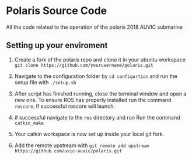 # Polaris Source Code

All the code related to the operation of the polaris 2018 AUVIC submarine

## Setting up your enviroment

1. Create a fork of the polaris repo and clone it in your ubuntu workspace `git clone https://github.com/yourusername/polaris.git`

2. Navigate to the configuration folder by `cd configurtion` and run the setup file with `./setup.sh`

3. After script has finished running, close the terminal window and open a new one. To ensure ROS has properly installed run the command `roscore`. If successful roscore will launch.

4. if successful navigate to the `ros` directory and run Run the command `catkin_make`

5. Your catkin workspace is now set up inside your local git fork.

6. Add the remote upstream with `git remote add upstream https://github.com/uvic-auvic/polaris.git`
